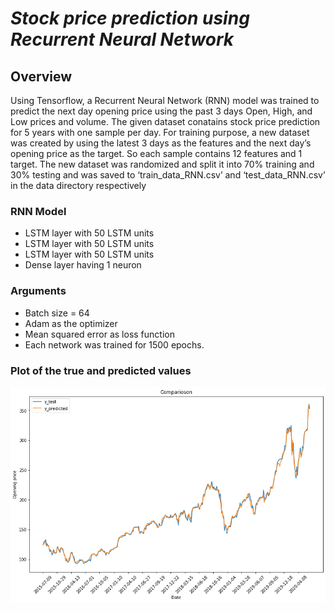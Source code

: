 # *Stock price prediction using Recurrent Neural Network*

## Overview

Using Tensorflow, a Recurrent Neural Network (RNN) model was trained to predict the next day opening price using the past 3 days Open, High, and Low prices and volume. The given dataset conatains stock price prediction for 5 years with one sample per day. For training purpose, a new dataset was created by using the latest 3 days as the features and the next day’s opening price as the target. So each sample contains 12 features and 1 target. The new dataset was randomized and split it into 70% training and 30% testing and was saved to ‘train_data_RNN.csv’ and ‘test_data_RNN.csv’ in the data directory respectively
### RNN Model

- LSTM layer with 50 LSTM units
- LSTM layer with 50 LSTM units
- LSTM layer with 50 LSTM units
- Dense layer having 1 neuron



### Arguments
- Batch size = 64
- Adam as the optimizer 
- Mean squared error as loss function
- Each network was trained for 1500 epochs.

### Plot of the true and predicted values
<img src="image/im1.png"
     alt="Markdown Monster icon"
     style="float: left; margin-right: 10px;" />




